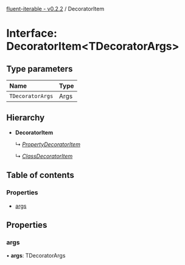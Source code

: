 [fluent-iterable - v0.2.2](../README.md) / DecoratorItem

# Interface: DecoratorItem<TDecoratorArgs\>

## Type parameters

Name | Type |
:------ | :------ |
`TDecoratorArgs` | Args |

## Hierarchy

* **DecoratorItem**

  ↳ [*PropertyDecoratorItem*](propertydecoratoritem.md)

  ↳ [*ClassDecoratorItem*](classdecoratoritem.md)

## Table of contents

### Properties

- [args](decoratoritem.md#args)

## Properties

### args

• **args**: TDecoratorArgs
